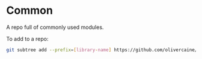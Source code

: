 # Common

A repo full of commonly used modules.

To add to a repo:

```sh
git subtree add --prefix=[library-name] https://github.com/olivercaine/typescript-library-boilerplate.git modpack/latest --squash
```
